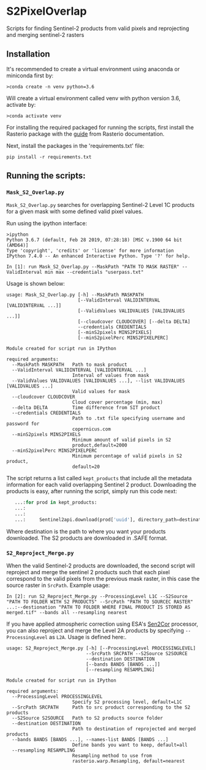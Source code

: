 # S2PixelOverlap
Scripts for finding Sentinel-2 products from valid pixels and reprojecting and merging sentinel-2 rasters

## Installation

It's recommended to create a virtual environment using anaconda or miniconda first by:

```
>conda create -n venv python=3.6
```

Will create a virtual environment called venv with python version 3.6, activate by:
```
>conda activate venv
```

For installing the required packaged for running the scripts, first install the Rasterio package with the [guide](https://rasterio.readthedocs.io/en/stable/installation.html) from Rasterio
documentation.

Next, install the packages in the 'requirements.txt' file:
```
pip install -r requirements.txt
```

## Running the scripts:
### `Mask_S2_Overlap.py`
`Mask_S2_Overlap.py` searches for overlapping Sentinel-2 Level 1C products for a given mask with some defined valid pixel values.

Run using the ipython interface:
```
>ipython
Python 3.6.7 (default, Feb 28 2019, 07:28:18) [MSC v.1900 64 bit (AMD64)]
Type 'copyright', 'credits' or 'license' for more information
IPython 7.4.0 -- An enhanced Interactive Python. Type '?' for help.

In [1]: run Mask_S2_Overlap.py --MaskPath "PATH TO MASK RASTER" --ValidInterval min max --credentials "userpass.txt"
```
Usage is shown below:
```
usage: Mask_S2_Overlap.py [-h] --MaskPath MASKPATH
                          [--ValidInterval VALIDINTERVAL [VALIDINTERVAL ...]]
                          [--ValidValues VALIDVALUES [VALIDVALUES ...]]
                          [--cloudcover CLOUDCOVER] [--delta DELTA]
                          --credentials CREDENTIALS
                          [--minS2pixels MINS2PIXELS]
                          [--minS2pixelPerc MINS2PIXELPERC]

Module created for script run in IPython

required arguments:
  --MaskPath MASKPATH   Path to mask product
  --ValidInterval VALIDINTERVAL [VALIDINTERVAL ...]
                        Interval of values from mask
  --ValidValues VALIDVALUES [VALIDVALUES ...], --list VALIDVALUES [VALIDVALUES ...]
                        Valid values for mask
  --cloudcover CLOUDCOVER
                        Cloud cover percentage (min, max)
  --delta DELTA         Time difference from SIT product
  --credentials CREDENTIALS
                        Path to .txt file specifying username and password for
                        copernicus.com
  --minS2pixels MINS2PIXELS
                        Minimum amount of valid pixels in S2
                        product,default=2000
  --minS2pixelPerc MINS2PIXELPERC
                        Minimum percentage of valid pixels in S2 product,
                        default=20
```

The script returns a list called `kept_products` that include all the metadata information for each valid 
overlapping Sentinel 2 product. Downloading the products is easy, after running the script, simply run this code next:
```Python
   ...:for prod in kept_products:
   ...:
   ...:
   ...:     Sentinel2api.download(prod['uuid'], directory_path=destination)

```
Where destination is the path to where you want your products downloaded. The S2 products are downloaded in 
.SAFE format.
### `S2_Reproject_Merge.py`
When the valid Sentinel-2 products are downloaded, the second script will reproject and merge the sentinel 2 products such that each pixel correspond to the valid pixels from the previous mask raster, in this case the source raster in `SrcPath`. Example usage:

```
In [2]: run S2_Reproject_Merge.py --ProcessingLevel L1C --S2Source "PATH TO FOLDER WITH S2 PRODUCTS" --SrcPath "PATH TO SOURCEC RASTER" 
...:--destionation "PATH TO FOLDER WHERE FINAL PRODUCT IS STORED AS merged.tif" --bands all --resampling nearest
```
If you have applied atmospheric correction using ESA's [Sen2Cor](http://step.esa.int/main/third-party-plugins-2/sen2cor/) processor, you can also
reproject and merge the Level 2A products by specifying `--ProcessingLevel` as `L2A`.
Usage is defined here:.
```
usage: S2_Reproject_Merge.py [-h] [--ProcessingLevel PROCESSINGLEVEL]
                             --SrcPath SRCPATH --S2Source S2SOURCE
                             --destination DESTINATION
                             [--bands BANDS [BANDS ...]]
                             [--resampling RESAMPLING]

Module created for script run in IPython

required arguments:
  --ProcessingLevel PROCESSINGLEVEL
                        Specify S2 processing level, default=L1C
  --SrcPath SRCPATH     Path to src product corresponding to the S2 products
  --S2Source S2SOURCE   Path to S2 products source folder
  --destination DESTINATION
                        Path to destination of reprojected and merged products
  --bands BANDS [BANDS ...], --names-list BANDS [BANDS ...]
                        Define bands you want to keep, default=all
  --resampling RESAMPLING
                        Resampling method to use from
                        rasterio.warp.Resampling, default=nearest
```





